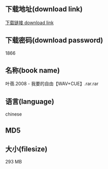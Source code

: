 ## 下载地址(download link)
[下载链接 download link](https://voluble-croquembouche-d321dc.netlify.app/?s=%E5%8F%B6%E8%93%93.2008+-+%E6%88%91%E8%A6%81%E7%9A%84%E8%87%AA%E7%94%B1%E3%80%90WAV%2BCUE%E3%80%91.rar)

## 下载密码(download password)
1866

## 名称(book name)
叶蓓.2008 - 我要的自由【WAV+CUE】.rar.rar

## 语言(language)
chinese

## MD5


## 大小(filesize)
293 MB
